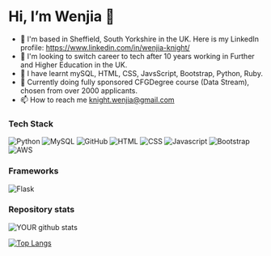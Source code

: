 # Hi, I’m Wenjia 👋 

- :round_pushpin:   I'm based in Sheffield, South Yorkshire in the UK. Here is my LinkedIn profile: https://www.linkedin.com/in/wenjia-knight/
- 👀  I'm looking to switch career to tech after 10 years working in Further and Higher Education in the UK.
- 📜 I have learnt mySQL, HTML, CSS, JavsScript, Bootstrap, Python, Ruby.
- 🏫 Currently doing fully sponsored CFGDegree course (Data Stream), chosen from over 2000 applicants. 
- 📫 How to reach me knight.wenjia@gmail.com

### Tech Stack
![Python](https://img.shields.io/badge/Python-3776AB?style=for-the-badge&logo=python&logoColor=white)
![MySQL](https://img.shields.io/badge/MySQL-00000F?style=for-the-badge&logo=mysql&logoColor=white)
![GitHub](https://img.shields.io/badge/github-%23121011.svg?style=for-the-badge&logo=github&logoColor=white)
![HTML](https://img.shields.io/badge/HTML5-E34F26?style=for-the-badge&logo=html5&logoColor=white)
![CSS](https://img.shields.io/badge/CSS3-1572B6?style=for-the-badge&logo=css3&logoColor=white)
![Javascript](https://img.shields.io/badge/JavaScript-F7DF1E?style=for-the-badge&logo=javascript&logoColor=black)
![Bootstrap](https://img.shields.io/badge/Bootstrap-563D7C?style=for-the-badge&logo=bootstrap&logoColor=white)
![AWS](https://img.shields.io/badge/Amazon_AWS-FF9900?style=for-the-badge&logo=amazonaws&logoColor=white)

### Frameworks
![Flask](https://img.shields.io/badge/Flask-000000?style=for-the-badge&logo=flask&logoColor=white)

### Repository stats
![YOUR github stats](https://github-readme-stats.vercel.app/api?username=wenjia-knight&count_private=true&hide=stars&hide_rank=true&show_icons=true)

[![Top Langs](https://github-readme-stats.vercel.app/api/top-langs/?username=wenjia-knight&layout=compact&count_private=true)](https://github.com/anuraghazra/github-readme-stats)
